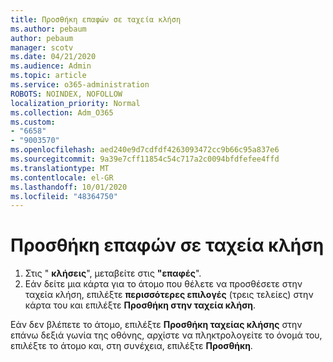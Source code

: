 ```yaml
---
title: Προσθήκη επαφών σε ταχεία κλήση
ms.author: pebaum
author: pebaum
manager: scotv
ms.date: 04/21/2020
ms.audience: Admin
ms.topic: article
ms.service: o365-administration
ROBOTS: NOINDEX, NOFOLLOW
localization_priority: Normal
ms.collection: Adm_O365
ms.custom:
- "6658"
- "9003570"
ms.openlocfilehash: aed240e9d7cdfdf4263093472cc9b66c95a837e6
ms.sourcegitcommit: 9a39e7cff11854c54c717a2c0094bfdfefee4ffd
ms.translationtype: MT
ms.contentlocale: el-GR
ms.lasthandoff: 10/01/2020
ms.locfileid: "48364750"
---
```

# <a name="add-contacts-to-speed-dial"></a>Προσθήκη επαφών σε ταχεία κλήση

1. Στις "  **κλήσεις**", μεταβείτε στις  **"επαφές**".
2. Εάν δείτε μια κάρτα για το άτομο που θέλετε να προσθέσετε στην ταχεία κλήση, επιλέξτε  **περισσότερες επιλογές**  (τρεις τελείες) στην κάρτα του και επιλέξτε  **Προσθήκη στην ταχεία κλήση**.

Εάν δεν βλέπετε το άτομο, επιλέξτε  **Προσθήκη ταχείας κλήσης**  στην επάνω δεξιά γωνία της οθόνης, αρχίστε να πληκτρολογείτε το όνομά του, επιλέξτε το άτομο και, στη συνέχεια, επιλέξτε  **Προσθήκη**.
